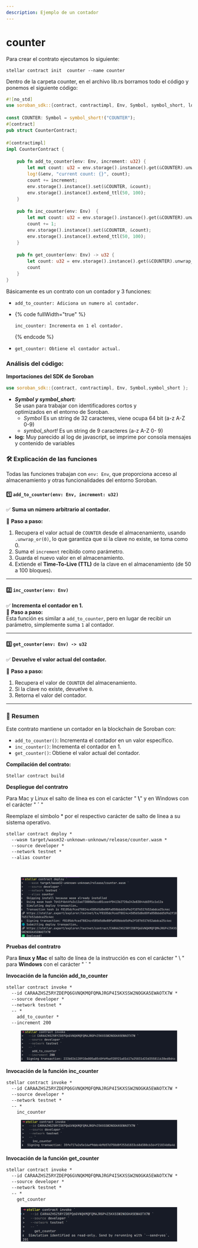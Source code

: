 ```yaml
---
description: Ejemplo de un contador
---
```


# counter

Para crear el contrato ejecutamos  lo siguiente:

```
stellar contract init  counter --name counter
```

Dentro de la carpeta counter, en el archivo lib.rs borramos todo el código y ponemos el siguiente código:

```rust
#![no_std]
use soroban_sdk::{contract, contractimpl, Env, Symbol, symbol_short, log};

const COUNTER: Symbol = symbol_short!("COUNTER");
#[contract]
pub struct CounterContract;

#[contractimpl]
impl CounterContract {
    
    pub fn add_to_counter(env: Env, increment: u32) {
        let mut count: u32 = env.storage().instance().get(&COUNTER).unwrap_or(0);
        log!(&env, "current count: {}", count);
        count += increment;
        env.storage().instance().set(&COUNTER, &count);
        env.storage().instance().extend_ttl(50, 100);
    }

    pub fn inc_counter(env: Env)  {
        let mut count: u32 = env.storage().instance().get(&COUNTER).unwrap_or(0);
        count += 1;
        env.storage().instance().set(&COUNTER, &count);
        env.storage().instance().extend_ttl(50, 100);
    }

    pub fn get_counter(env: Env) -> u32 {
        let count: u32 = env.storage().instance().get(&COUNTER).unwrap_or(0);
        count
    }
}

```

Básicamente es un contrato con un contador y 3 funciones:

* ```
  add_to_counter: Adiciona un numero al contador.
  ```
* {% code fullWidth="true" %}
  ```
  inc_counter: Incrementa en 1 el contador.
  ```
  {% endcode %}
*   ```
    get_counter: Obtiene el contador actual.
    ```



### **Análisis del código:**

**Importaciones del SDK de Soroban**

```rust
use soroban_sdk::{contract, contractimpl, Env, Symbol,symbol_short };
```

* _**Symbol y symbol\_short:**_\
  Se usan para trabajar con identificadores cortos y\
  optimizados en el entorno de Soroban.
  * _Symbol_ Es un string de 32 caracteres, viene ocupa 64 bit (a-z A-Z 0-9)
  * _symbol\_short!_ Es un string de 9 caracteres (a-z A-Z 0- 9)
* **log:** Muy parecido al log de javascript, se imprime por consola mensajes y contenido de variables

### 🛠 **Explicación de las funciones**

Todas las funciones trabajan con `env: Env`, que proporciona acceso al almacenamiento y otras funcionalidades del entorno Soroban.

#### 1️⃣ `add_to_counter(env: Env, increment: u32)`

✅ **Suma un número arbitrario al contador.**

📌 **Paso a paso:**

1. Recupera el valor actual de `COUNTER` desde el almacenamiento, usando `.unwrap_or(0)`, lo que garantiza que si la clave no existe, se toma como 0.
2. Suma el `increment` recibido como parámetro.
3. Guarda el nuevo valor en el almacenamiento.
4. Extiende el **Time-To-Live (TTL)** de la clave en el almacenamiento (de 50 a 100 bloques).

***

#### 2️⃣ `inc_counter(env: Env)`

✅ **Incrementa el contador en 1.**\
📌 **Paso a paso:**\
Esta función es similar a `add_to_counter`, pero en lugar de recibir un parámetro, simplemente suma `1` al contador.

***

#### 3️⃣ `get_counter(env: Env) -> u32`

✅ **Devuelve el valor actual del contador.**

📌 **Paso a paso:**

1. Recupera el valor de `COUNTER` del almacenamiento.
2. Si la clave no existe, devuelve `0`.
3. Retorna el valor del contador.

***

### 📌 **Resumen**

Este contrato mantiene un contador en la blockchain de Soroban con:

* `add_to_counter()`: Incrementa el contador en un valor específico.
* `inc_counter()`: Incrementa el contador en 1.
* `get_counter()`: Obtiene el valor actual del contador.

**Compilación del contrato:**

```
Stellar contract build
```

**Despliegue del contratro**

Para Mac y Linux el salto de línea es con el carácter " **\\**" y en Windows con el carácter " **´** "

Reemplaze el simbolo \* por el respectivo carácter de salto de linea a su sistema operativo.

```
stellar contract deploy *
  --wasm target/wasm32-unknown-unknown/release/counter.wasm *
  --source developer *
  --network testnet *
  --alias counter
  
  
```

<figure><img src="../../.gitbook/assets/image (23).png" alt=""><figcaption></figcaption></figure>

**Pruebas del contratro**

Para **linux y Mac** el salto de línea de la instrucción es con el carácter " \ " para **Windows** con el carácter " \` "

**Invocación de la función add\_to\_counter**

```
stellar contract invoke *
  --id CARAAZHSZ5RYZDEPQ6GVNQKMQFQMAJRGP4I5KXSSW2NOGKA5EWAOTX7W *
  --source developer *
  --network testnet *
  -- *
    add_to_counter *
  --increment 200
```

<figure><img src="../../.gitbook/assets/image (24).png" alt=""><figcaption></figcaption></figure>

**Invocación de la función inc\_counter**

```
stellar contract invoke *
  --id CARAAZHSZ5RYZDEPQ6GVNQKMQFQMAJRGP4I5KXSSW2NOGKA5EWAOTX7W *
  --source developer *
  --network testnet *
  -- *
    inc_counter
```

<figure><img src="../../.gitbook/assets/image (25).png" alt=""><figcaption></figcaption></figure>

**Invocación de la función get\_counter**

```
stellar contract invoke *
  --id CARAAZHSZ5RYZDEPQ6GVNQKMQFQMAJRGP4I5KXSSW2NOGKA5EWAOTX7W *
  --source developer *
  --network testnet *
  -- *
    get_counter
```

<figure><img src="../../.gitbook/assets/image (26).png" alt=""><figcaption></figcaption></figure>
